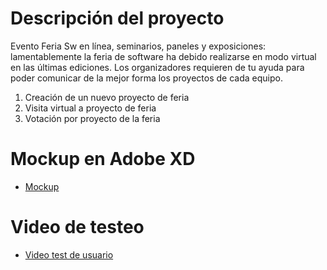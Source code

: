 # Descripción del proyecto
Evento Feria Sw en línea, seminarios, paneles y exposiciones: lamentablemente la feria de software ha debido realizarse en modo virtual en las últimas ediciones. Los organizadores requieren de tu ayuda para poder comunicar de la mejor forma los proyectos de cada equipo.

1. Creación de un nuevo proyecto de feria
2. Visita virtual a proyecto de feria
3. Votación por proyecto de la feria  

# Mockup en Adobe XD
- [Mockup](https://xd.adobe.com/view/970b443f-377f-4052-80d9-77e8d333beac-c258/?fullscreen&hints=off)

# Video de testeo
- [Video test de usuario]()

